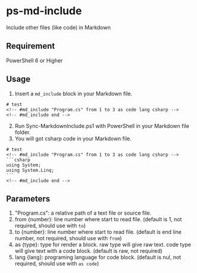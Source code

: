 # ps-md-include
Include other files (like code) in Markdown

## Requirement
PowerShell 6 or Higher

## Usage
1. Insert a `md_include` block in your Markdown file.
```
# test
<!-- #md_include "Program.cs" from 1 to 3 as code lang csharp -->
<!-- #md_include end -->
```
2. Run Sync-MarkdownInclude.ps1 with PowerShell in your Markdown file folder.
3. You will got csharp code in your Markdown file.
````
# test
<!-- #md_include "Program.cs" from 1 to 3 as code lang csharp -->
```csharp
using System;
using System.Linq;
```
<!-- #md_include end -->
````
## Parameters
1. "Program.cs": a relative path of a text file or source file.
2. from {number}: line number where start to read file. (default is 1, not required, should use with `to`)
3. to {number}: line number where start to read file. (default is end line number, not required, should use with `from`)
4. as {type}: type for render a block. raw type will give raw text. code type will give text with a code block. (default is raw, not required)
5. lang {lang}: programing language for code block. (default is nul, not required, should use with `as code`)
